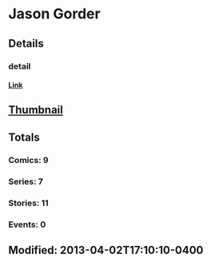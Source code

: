 # Jason  Gorder 
## Details
### detail
#### [Link](http://marvel.com/comics/creators/4078/jason_gorder?utm_campaign=apiRef&utm_source=225578a89fc76f3d20fbffda5d17a88d)
## [Thumbnail](http://i.annihil.us/u/prod/marvel/i/mg/b/40/image_not_available.jpg)
## Totals
### Comics: 9
### Series: 7
### Stories: 11
### Events: 0
## Modified: 2013-04-02T17:10:10-0400